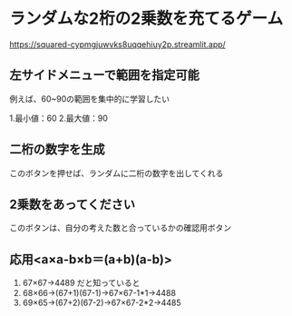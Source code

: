# ランダムな2桁の2乗数を充てるゲーム
https://squared-cypmgjuwvks8uqqehiuy2p.streamlit.app/

## 左サイドメニューで範囲を指定可能
例えば、60~90の範囲を集中的に学習したい

1.最小値：60
2.最大値：90
## 二桁の数字を生成
このボタンを押せば、ランダムに二桁の数字を出してくれる

## 2乗数をあってください
このボタンは、自分の考えた数と合っているかの確認用ボタン

## 応用<a×a-b×b＝(a+b)(a-b)>
1. 67×67->4489  だと知っていると
2. 68×66->(67+1)(67-1)->67×67-1*1->4488
3. 69×65->(67+2)(67-2)->67×67-2*2->4485
